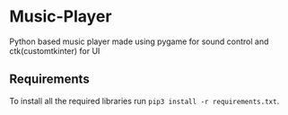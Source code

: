 # Music-Player
Python based music player made using pygame for sound control and ctk(customtkinter) for UI

## Requirements
To install all the required libraries run ``pip3 install -r requirements.txt``.
